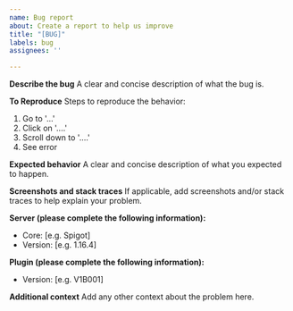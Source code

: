 ```yaml
---
name: Bug report
about: Create a report to help us improve
title: "[BUG]"
labels: bug
assignees: ''

---
```


**Describe the bug**
A clear and concise description of what the bug is.

**To Reproduce**
Steps to reproduce the behavior:
1. Go to '...'
2. Click on '....'
3. Scroll down to '....'
4. See error

**Expected behavior**
A clear and concise description of what you expected to happen.

**Screenshots and stack traces**
If applicable, add screenshots and/or stack traces to help explain your problem.

**Server (please complete the following information):**
 - Core: [e.g. Spigot]
 - Version: [e.g. 1.16.4]

**Plugin (please complete the following information):**
 - Version: [e.g. V1B001]

**Additional context**
Add any other context about the problem here.
